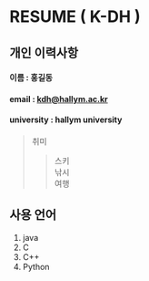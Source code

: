 # RESUME ( K-DH )

## 개인 이력사항  

#### 이름 : 홍길동
#### email : kdh@hallym.ac.kr 
#### university : hallym university 

> 취미  
>> 스키  
>> 낚시  
>> 여행  

## 사용 언어
1. java
2. C
3. C++
4. Python
